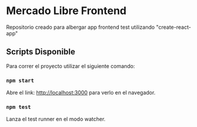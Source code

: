 # Mercado Libre Frontend

Repositorio creado para albergar app frontend test utilizando "create-react-app"

## Scripts Disponible

Para correr el proyecto utilizar el siguiente comando:

### `npm start`

Abre el link: [http://localhost:3000](http://localhost:3000) para verlo en el navegador.

### `npm test`

Lanza el test runner en el modo watcher.
